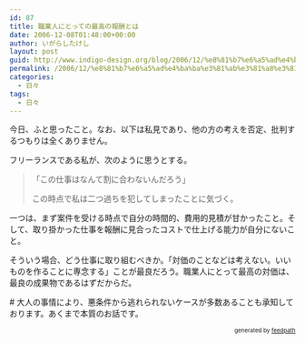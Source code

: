 ```yaml
---
id: 87
title: 職業人にとっての最高の報酬とは
date: 2006-12-08T01:48:00+00:00
author: いがらしたけし
layout: post
guid: http://www.indigo-design.org/blog/2006/12/%e8%81%b7%e6%a5%ad%e4%ba%ba%e3%81%ab%e3%81%a8%e3%81%a3%e3%81%a6%e3%81%ae%e6%9c%80%e9%ab%98%e3%81%ae%e5%a0%b1%e9%85%ac%e3%81%a8%e3%81%af/
permalink: /2006/12/%e8%81%b7%e6%a5%ad%e4%ba%ba%e3%81%ab%e3%81%a8%e3%81%a3%e3%81%a6%e3%81%ae%e6%9c%80%e9%ab%98%e3%81%ae%e5%a0%b1%e9%85%ac%e3%81%a8%e3%81%af/
categories:
  - 日々
tags:
  - 日々
---
```

今日、ふと思ったこと。なお、以下は私見であり、他の方の考えを否定、批判するつもりは全くありません。

フリーランスである私が、次のように思うとする。
  


> 「この仕事はなんて割に合わないんだろう」</p>
この時点で私は二つ過ちを犯してしまったことに気づく。

一つは、まず案件を受ける時点で自分の時間的、費用的見積が甘かったこと。そして、取り掛かった仕事を報酬に見合ったコストで仕上げる能力が自分にないこと。

そういう場合、どう仕事に取り組むべきか。「対価のことなどは考えない。いいものを作ることに専念する」ことが最良だろう。職業人にとって最高の対価は、最良の成果物であるはずだからだ。

\# 大人の事情により、悪条件から逃れられないケースが多数あることも承知しております。あくまで本質のお話です。

<div style="text-align: right;font-size: 10px">
  &nbsp;&nbsp;<span>generated by <a href="http://feedpath.jp">feedpath</a></span>
</div>
